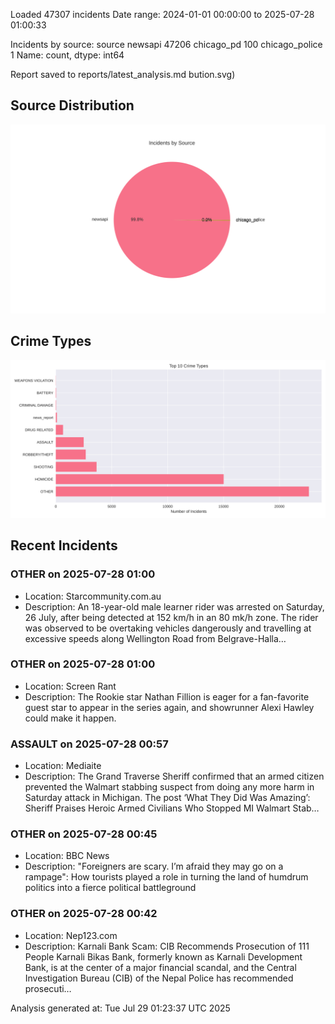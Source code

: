 
Loaded 47307 incidents
Date range: 2024-01-01 00:00:00 to 2025-07-28 01:00:33

Incidents by source:
source
newsapi           47206
chicago_pd          100
chicago_police        1
Name: count, dtype: int64

Report saved to reports/latest_analysis.md
bution.svg)

## Source Distribution
![Source Distribution](images/source_distribution.svg)

## Crime Types
![Crime Types](images/crime_types.svg)

## Recent Incidents

### OTHER on 2025-07-28 01:00
- Location: Starcommunity.com.au
- Description: An 18-year-old male learner rider was arrested on Saturday, 26 July, after being detected at 152 km/h in an 80 mk/h zone. The rider was observed to be overtaking vehicles dangerously and travelling at excessive speeds along Wellington Road from Belgrave-Halla…


### OTHER on 2025-07-28 01:00
- Location: Screen Rant
- Description: The Rookie star Nathan Fillion is eager for a fan-favorite guest star to appear in the series again, and showrunner Alexi Hawley could make it happen.


### ASSAULT on 2025-07-28 00:57
- Location: Mediaite
- Description: The Grand Traverse Sheriff confirmed that an armed citizen prevented the Walmart stabbing suspect from doing any more harm in Saturday attack in Michigan.
The post ‘What They Did Was Amazing’: Sheriff Praises Heroic Armed Civilians Who Stopped MI Walmart Stab…


### OTHER on 2025-07-28 00:45
- Location: BBC News
- Description: "Foreigners are scary. I’m afraid they may go on a rampage": How tourists played a role in turning the land of humdrum politics into a fierce political battleground


### OTHER on 2025-07-28 00:42
- Location: Nep123.com
- Description: Karnali Bank Scam: CIB Recommends Prosecution of 111 People Karnali Bikas Bank, formerly known as Karnali Development Bank, is at the center of a major financial scandal, and the Central Investigation Bureau (CIB) of the Nepal Police has recommended prosecuti…

Analysis generated at: Tue Jul 29 01:23:37 UTC 2025
